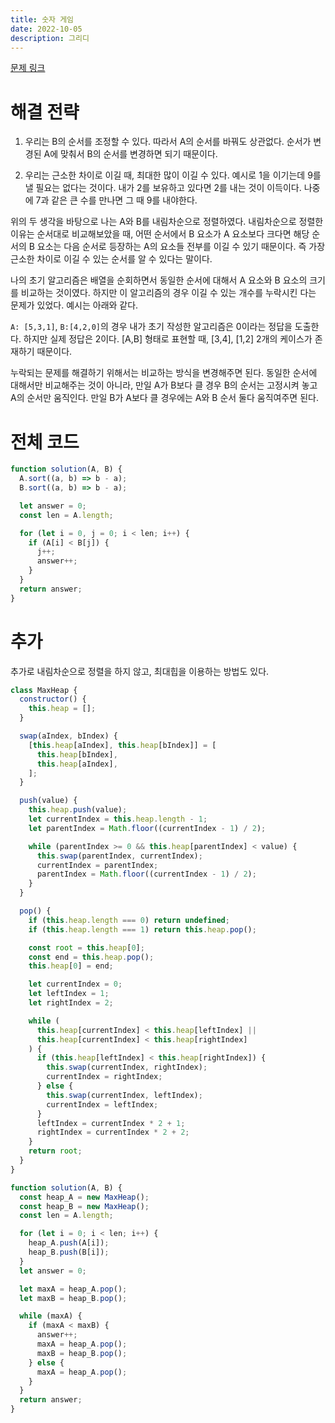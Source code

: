 ```yaml
---
title: 숫자 게임
date: 2022-10-05
description: 그리디
---
```


[문제 링크](https://school.programmers.co.kr/learn/courses/30/lessons/12987)

# 해결 전략

1. 우리는 B의 순서를 조정할 수 있다. 따라서 A의 순서를 바꿔도 상관없다. 순서가 변경된 A에 맞춰서 B의 순서를 변경하면 되기 때문이다.

2. 우리는 근소한 차이로 이길 때, 최대한 많이 이길 수 있다. 예시로 1을 이기는데 9를 낼 필요는 없다는 것이다. 내가 2를 보유하고 있다면 2를 내는 것이 이득이다. 나중에 7과 같은 큰 수를 만나면 그 때 9를 내야한다.

위의 두 생각을 바탕으로 나는 A와 B를 내림차순으로 정렬하였다. 내림차순으로 정렬한 이유는 순서대로 비교해보았을 때, 어떤 순서에서 B 요소가 A 요소보다 크다면 해당 순서의 B 요소는 다음 순서로 등장하는 A의 요소들 전부를 이길 수 있기 때문이다. 즉 가장 근소한 차이로 이길 수 있는 순서를 알 수 있다는 말이다.

나의 초기 알고리즘은 배열을 순회하면서 동일한 순서에 대해서 A 요소와 B 요소의 크기를 비교하는 것이였다. 하지만 이 알고리즘의 경우 이길 수 있는 개수를 누락시킨 다는 문제가 있었다. 예시는 아래와 같다.

`A: [5,3,1]`, `B:[4,2,0]`의 경우 내가 초기 작성한 알고리즘은 0이라는 정답을 도출한다. 하지만 실제 정답은 2이다. [A,B] 형태로 표현할 때, [3,4], [1,2] 2개의 케이스가 존재하기 때문이다.

누락되는 문제를 해결하기 위해서는 비교하는 방식을 변경해주면 된다. 동일한 순서에 대해서만 비교해주는 것이 아니라, 만일 A가 B보다 클 경우 B의 순서는 고정시켜 놓고 A의 순서만 움직인다. 만일 B가 A보다 클 경우에는 A와 B 순서 둘다 움직여주면 된다.

# 전체 코드

```javascript
function solution(A, B) {
  A.sort((a, b) => b - a);
  B.sort((a, b) => b - a);

  let answer = 0;
  const len = A.length;

  for (let i = 0, j = 0; i < len; i++) {
    if (A[i] < B[j]) {
      j++;
      answer++;
    }
  }
  return answer;
}
```

# 추가

추가로 내림차순으로 정렬을 하지 않고, 최대힙을 이용하는 방법도 있다.

```javascript
class MaxHeap {
  constructor() {
    this.heap = [];
  }

  swap(aIndex, bIndex) {
    [this.heap[aIndex], this.heap[bIndex]] = [
      this.heap[bIndex],
      this.heap[aIndex],
    ];
  }

  push(value) {
    this.heap.push(value);
    let currentIndex = this.heap.length - 1;
    let parentIndex = Math.floor((currentIndex - 1) / 2);

    while (parentIndex >= 0 && this.heap[parentIndex] < value) {
      this.swap(parentIndex, currentIndex);
      currentIndex = parentIndex;
      parentIndex = Math.floor((currentIndex - 1) / 2);
    }
  }

  pop() {
    if (this.heap.length === 0) return undefined;
    if (this.heap.length === 1) return this.heap.pop();

    const root = this.heap[0];
    const end = this.heap.pop();
    this.heap[0] = end;

    let currentIndex = 0;
    let leftIndex = 1;
    let rightIndex = 2;

    while (
      this.heap[currentIndex] < this.heap[leftIndex] ||
      this.heap[currentIndex] < this.heap[rightIndex]
    ) {
      if (this.heap[leftIndex] < this.heap[rightIndex]) {
        this.swap(currentIndex, rightIndex);
        currentIndex = rightIndex;
      } else {
        this.swap(currentIndex, leftIndex);
        currentIndex = leftIndex;
      }
      leftIndex = currentIndex * 2 + 1;
      rightIndex = currentIndex * 2 + 2;
    }
    return root;
  }
}

function solution(A, B) {
  const heap_A = new MaxHeap();
  const heap_B = new MaxHeap();
  const len = A.length;

  for (let i = 0; i < len; i++) {
    heap_A.push(A[i]);
    heap_B.push(B[i]);
  }
  let answer = 0;

  let maxA = heap_A.pop();
  let maxB = heap_B.pop();

  while (maxA) {
    if (maxA < maxB) {
      answer++;
      maxA = heap_A.pop();
      maxB = heap_B.pop();
    } else {
      maxA = heap_A.pop();
    }
  }
  return answer;
}
```
